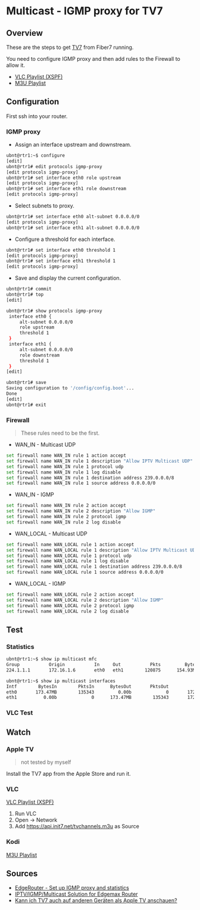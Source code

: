 # Multicast - IGMP proxy for TV7

## Overview
These are the steps to get [TV7](https://www.init7.net/de/tv/angebot/) from Fiber7 running.

You need to configure IGMP proxy and then add rules to the Firewall to allow it.

* [VLC Playlist (XSPF)](https://api.init7.net/tvchannels)
* [M3U Playlist](https://api.init7.net/tvchannels.m3u)

## Configuration

First ssh into your router.

### IGMP proxy
* Assign an interface upstream and downstream.

```sh
ubnt@rtr1:~$ configure
[edit]
ubnt@rtr1# edit protocols igmp-proxy
[edit protocols igmp-proxy]
ubnt@rtr1# set interface eth0 role upstream
[edit protocols igmp-proxy]
ubnt@rtr1# set interface eth1 role downstream
[edit protocols igmp-proxy]
```

* Select subnets to proxy.
```sh
ubnt@rtr1# set interface eth0 alt-subnet 0.0.0.0/0
[edit protocols igmp-proxy]
ubnt@rtr1# set interface eth1 alt-subnet 0.0.0.0/0
```

* Configure a threshold for each interface.
```sh
ubnt@rtr1# set interface eth0 threshold 1
[edit protocols igmp-proxy]
ubnt@rtr1# set interface eth1 threshold 1
[edit protocols igmp-proxy]
```

* Save and display the current configuration.
```sh
ubnt@rtr1# commit
ubnt@rtr1# top
[edit]
```
```sh
ubnt@rtr1# show protocols igmp-proxy 
 interface eth0 {
     alt-subnet 0.0.0.0/0
     role upstream
     threshold 1
 }
 interface eth1 {
     alt-subnet 0.0.0.0/0
     role downstream
     threshold 1
 }
[edit]
```
```sh
ubnt@rtr1# save
Saving configuration to '/config/config.boot'...
Done
[edit]
ubnt@rtr1# exit
```

### Firewall

> These rules need to be the first.

* WAN_IN - Multicast UDP
```sh
set firewall name WAN_IN rule 1 action accept
set firewall name WAN_IN rule 1 description "Allow IPTV Multicast UDP"
set firewall name WAN_IN rule 1 protocol udp
set firewall name WAN_IN rule 1 log disable
set firewall name WAN_IN rule 1 destination address 239.0.0.0/8
set firewall name WAN_IN rule 1 source address 0.0.0.0/0
```

* WAN_IN - IGMP
```sh
set firewall name WAN_IN rule 2 action accept
set firewall name WAN_IN rule 2 description "Allow IGMP"
set firewall name WAN_IN rule 2 protocol igmp
set firewall name WAN_IN rule 2 log disable
```

* WAN_LOCAL - Multicast UDP
```sh
set firewall name WAN_LOCAL rule 1 action accept
set firewall name WAN_LOCAL rule 1 description "Allow IPTV Multicast UDP"
set firewall name WAN_LOCAL rule 1 protocol udp
set firewall name WAN_LOCAL rule 1 log disable
set firewall name WAN_LOCAL rule 1 destination address 239.0.0.0/8
set firewall name WAN_LOCAL rule 1 source address 0.0.0.0/0
```

* WAN_LOCAL - IGMP
```sh
set firewall name WAN_LOCAL rule 2 action accept
set firewall name WAN_LOCAL rule 2 description "Allow IGMP"
set firewall name WAN_LOCAL rule 2 protocol igmp
set firewall name WAN_LOCAL rule 2 log disable
```


## Test
### Statistics
```bash
ubnt@rtr1:~$ show ip multicast mfc
Group           Origin           In     Out           Pkts         Bytes  Wrong
224.1.1.1       172.16.1.6       eth0   eth1        120875      154.93MB      0
```
```bash
ubnt@rtr1:~$ show ip multicast interfaces 
Intf        BytesIn        PktsIn      BytesOut       PktsOut            Local
eth0       173.47MB        135343         0.00b             0       172.16.1.1
eth1          0.00b             0      173.47MB        135343       172.16.2.1
```

### VLC Test

## Watch

### Apple TV
> not tested by myself

Install the TV7 app from the Apple Store and run it.

### VLC
[VLC Playlist (XSPF)](https://api.init7.net/tvchannels)

1. Run VLC
2. Open -> Network
3. Add https://api.init7.net/tvchannels.m3u as Source

### Kodi
[M3U Playlist](https://api.init7.net/tvchannels.m3u)

## Sources
* [EdgeRouter - Set up IGMP proxy and statistics](https://help.ubnt.com/hc/en-us/articles/204961854-EdgeRouter-Set-up-IGMP-proxy-and-statistics)
* [IPTV/IGMP/Multicast Solution for Edgemax Router](https://community.ubnt.com/t5/EdgeRouter/IPTV-IGMP-Multicast-Solution-for-Edgemax-Router/td-p/1253350)
* [Kann ich TV7 auch auf anderen Geräten als Apple TV anschauen?](https://www.init7.net/de/support/faq/TV-andere-Geraete/)
